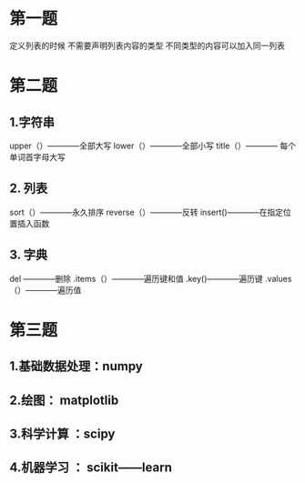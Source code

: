 # 第一题
定义列表的时候 不需要声明列表内容的类型 不同类型的内容可以加入同一列表

# 第二题
## 1.字符串 
upper（）————全部大写
lower（）————全部小写
title（）———— 每个单词首字母大写

## 2. 列表
sort（）————永久排序
reverse（）————反转
insert()————在指定位置插入函数

## 3. 字典
del ————删除
.items（）————遍历键和值
.key()————遍历键   .values（）————遍历值

# 第三题
## 1.基础数据处理：numpy
## 2.绘图： matplotlib
## 3.科学计算 ：scipy
## 4.机器学习 ： scikit——learn
